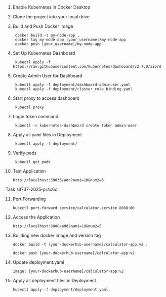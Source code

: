 1. Enable Kubernetes in Docker Desktop

2. Clone the project into your local drive

3. Build and Push Docker Image

        docker build -t my-node-app .
        docker tag my-node-app [your_username]/my-node-app       
        docker push [your_username]/my-node-app
      

4. Set Up Kubernetes Dashboard

        kubectl apply -f https://raw.githubusercontent.com/kubernetes/dashboard/v2.7.0/aio/deploy/recommended.yaml

5. Create Admin User for Dashboard

        kubectl apply -f deployment/dashboard-adminuser.yaml
        kubectl apply -f deployment/cluster_role_binding.yaml

6. Start proxy to access dashboard

        kubectl proxy

7. Login token command

        kubectl -n kubernetes-dashboard create token admin-user

8. Apply all yaml files in Deployment

        kubectl apply -f deployment/

9. Verify pods

        kubectl get pods

10. Test Application

        http://localhost:30036/add?num1=10&num2=5

Task sit737-2025-prac6c

11. Port Forwarding

        kubectl port-forward service/calculator-service 8088:80

12. Access the Application

        http://localhost:8888/add?num1=10&num2=5

13. Building new docker image and version tag

        docker build -t [your-dockerhub-username]/calculator-app:v2 .

        docker push [your-dockerhub-username]/calculator-app:v2

14. Update deployment.yaml

        image: [your-dockerhub-username]/calculator-app:v2

15. Apply all deployment files in Deployment

        kubectl apply -f deployment/deployment.yaml
